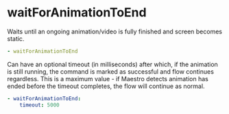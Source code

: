 # waitForAnimationToEnd

Waits until an ongoing animation/video is fully finished and screen becomes static.

```yaml
- waitForAnimationToEnd
```

Can have an optional timeout (in milliseconds) after which, if the animation is still running, the command is marked as successful and flow continues regardless. This is a maximum value - if Maestro detects animation has ended before the timeout completes, the flow will continue as normal.

```yaml
- waitForAnimationToEnd:
    timeout: 5000
```
